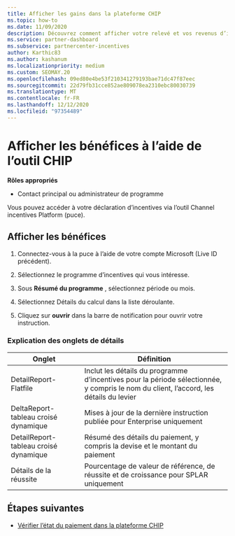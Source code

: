 ```yaml
---
title: Afficher les gains dans la plateforme CHIP
ms.topic: how-to
ms.date: 11/09/2020
description: Découvrez comment afficher votre relevé et vos revenus d’incentives dans l’outil de plateforme Channel incentives (CHIP).
ms.service: partner-dashboard
ms.subservice: partnercenter-incentives
author: Karthic83
ms.author: kashanum
ms.localizationpriority: medium
ms.custom: SEOMAY.20
ms.openlocfilehash: 09ed80e4be53f210341279193bae71dc47f87eec
ms.sourcegitcommit: 22d79fb31cce852ae809078ea2310ebc80030739
ms.translationtype: MT
ms.contentlocale: fr-FR
ms.lasthandoff: 12/12/2020
ms.locfileid: "97354489"
---
```

# <a name="view-earnings-using-the-chip-tool"></a>Afficher les bénéfices à l’aide de l’outil CHIP

**Rôles appropriés**

- Contact principal ou administrateur de programme

Vous pouvez accéder à votre déclaration d’incentives via l’outil Channel incentives Platform (puce).

## <a name="view-earnings"></a>Afficher les bénéfices

1. Connectez-vous à la puce à l’aide de votre compte Microsoft (Live ID précédent).

2. Sélectionnez le programme d’incentives qui vous intéresse.

3. Sous **Résumé du programme** , sélectionnez période ou mois. 
1. Sélectionnez Détails du calcul dans la liste déroulante.
1.  Cliquez sur **ouvrir** dans la barre de notification pour ouvrir votre instruction.

### <a name="explanation-of-details-tabs"></a>Explication des onglets de détails

|**Onglet**|**Définition**|
|-------------|--------------------------|
|DetailReport-Flatfile|Inclut les détails du programme d’incentives pour la période sélectionnée, y compris le nom du client, l’accord, les détails du levier|
|DeltaReport-tableau croisé dynamique|Mises à jour de la dernière instruction publiée pour Enterprise uniquement|
|DetailReport-tableau croisé dynamique|Résumé des détails du paiement, y compris la devise et le montant du paiement|
|Détails de la réussite|Pourcentage de valeur de référence, de réussite et de croissance pour SPLAR uniquement|

## <a name="next-steps"></a>Étapes suivantes

- [Vérifier l’état du paiement dans la plateforme CHIP](chip-payment-status.md)